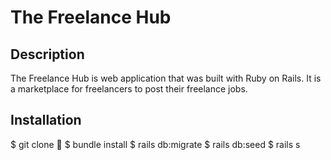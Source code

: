 # The Freelance Hub

## Description

The Freelance Hub is web application that was built with Ruby on Rails. It is a marketplace for freelancers to post their freelance jobs. 

## Installation
$ git clone 👾
$ bundle install
$ rails db:migrate 
$ rails db:seed
$ rails s

